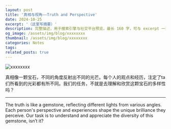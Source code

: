 ```yaml
---
layout: post
title: '真相与视角——Truth and Perspective'
date: 2024-10-25
excerpt: '（这里写摘要）'
description: 完整描述，用于搜索引擎与社交平台预览，最长 160 字，可与 excerpt 一致
og_image: /assets/img/blog/xxxxxxxx
thumbnail: /assets/img/blog/xxxxxxxx
categories: Notes
tags: 
related_posts: true
---
```


<img src="/assets/img/blog/xxxxxxxx" alt="xxxxxxxx">

真相像一颗宝石，不同的角度反射出不同的光芒。每个人的观点和经历，注定了ta们所看到的光彩都有所不同。我们的任务，不就是去理解和欣赏这颗宝石的多样性吗？

---

The truth is like a gemstone, reflecting different lights from various angles. Each person's perspective and experiences shape the unique brilliance they perceive. Our task is to understand and appreciate the diversity of this gemstone, isn’t it?